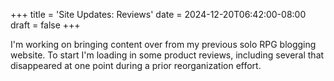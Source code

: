 +++
title = 'Site Updates: Reviews'
date = 2024-12-20T06:42:00-08:00
draft = false
+++

I'm working on bringing content over from my previous solo RPG blogging website. To start I'm loading in some product reviews, including several that disappeared at one point during a prior reorganization effort.
